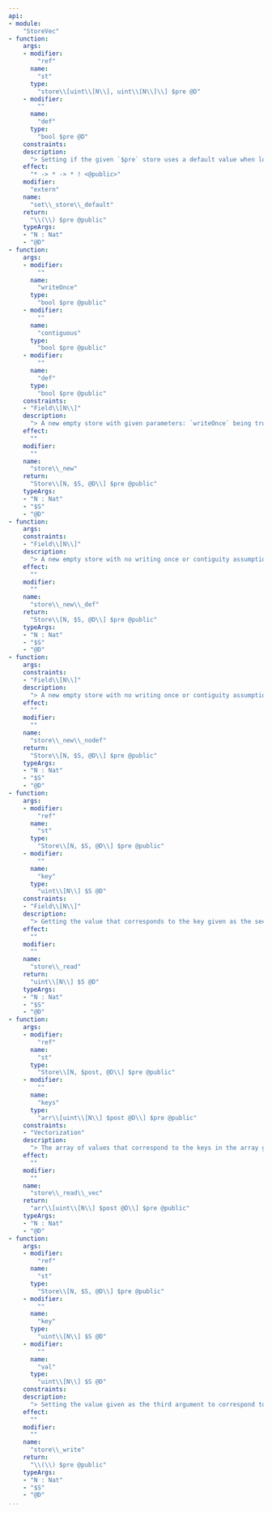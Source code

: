 ```yaml
---
api:
- module:
    "StoreVec"
- function:
    args:
    - modifier:
        "ref"
      name:
        "st"
      type:
        "store\\[uint\\[N\\], uint\\[N\\]\\] $pre @D"
    - modifier:
        ""
      name:
        "def"
      type:
        "bool $pre @D"
    constraints:
    description:
      "> Setting if the given `$pre` store uses a default value when looking up a missing key or not (if set to false, a failure occurs in such case)."
    effect:
      "* -> * -> * ! <@public>"
    modifier:
      "extern"
    name:
      "set\\_store\\_default"
    return:
      "\\(\\) $pre @public"
    typeArgs:
    - "N : Nat"
    - "@D"
- function:
    args:
    - modifier:
        ""
      name:
        "writeOnce"
      type:
        "bool $pre @public"
    - modifier:
        ""
      name:
        "contiguous"
      type:
        "bool $pre @public"
    - modifier:
        ""
      name:
        "def"
      type:
        "bool $pre @public"
    constraints:
    - "Field\\[N\\]"
    description:
      "> A new empty store with given parameters: `writeOnce` being true means that the value for every key is set at most once; `contiguous` being true means that the used keys are consecutive; `def` being true means that a default value is returned if a missing key is looked up. It is up to the programmer that the conditions assumed by `writeOnce` and `contiguous` be valid."
    effect:
      ""
    modifier:
      ""
    name:
      "store\\_new"
    return:
      "Store\\[N, $S, @D\\] $pre @public"
    typeArgs:
    - "N : Nat"
    - "$S"
    - "@D"
- function:
    args:
    constraints:
    - "Field\\[N\\]"
    description:
      "> A new empty store with no writing once or contiguity assumptions and using a default value."
    effect:
      ""
    modifier:
      ""
    name:
      "store\\_new\\_def"
    return:
      "Store\\[N, $S, @D\\] $pre @public"
    typeArgs:
    - "N : Nat"
    - "$S"
    - "@D"
- function:
    args:
    constraints:
    - "Field\\[N\\]"
    description:
      "> A new empty store with no writing once or contiguity assumptions and not using a default value."
    effect:
      ""
    modifier:
      ""
    name:
      "store\\_new\\_nodef"
    return:
      "Store\\[N, $S, @D\\] $pre @public"
    typeArgs:
    - "N : Nat"
    - "$S"
    - "@D"
- function:
    args:
    - modifier:
        "ref"
      name:
        "st"
      type:
        "Store\\[N, $S, @D\\] $pre @public"
    - modifier:
        ""
      name:
        "key"
      type:
        "uint\\[N\\] $S @D"
    constraints:
    - "Field\\[N\\]"
    description:
      "> Getting the value that corresponds to the key given as the second argument in the store given as the first argument."
    effect:
      ""
    modifier:
      ""
    name:
      "store\\_read"
    return:
      "uint\\[N\\] $S @D"
    typeArgs:
    - "N : Nat"
    - "$S"
    - "@D"
- function:
    args:
    - modifier:
        "ref"
      name:
        "st"
      type:
        "Store\\[N, $post, @D\\] $pre @public"
    - modifier:
        ""
      name:
        "keys"
      type:
        "arr\\[uint\\[N\\] $post @D\\] $pre @public"
    constraints:
    - "Vectorization"
    description:
      "> The array of values that correspond to the keys in the array given as the second argument in the `$post` store given as the first argument."
    effect:
      ""
    modifier:
      ""
    name:
      "store\\_read\\_vec"
    return:
      "arr\\[uint\\[N\\] $post @D\\] $pre @public"
    typeArgs:
    - "N : Nat"
    - "@D"
- function:
    args:
    - modifier:
        "ref"
      name:
        "st"
      type:
        "Store\\[N, $S, @D\\] $pre @public"
    - modifier:
        ""
      name:
        "key"
      type:
        "uint\\[N\\] $S @D"
    - modifier:
        ""
      name:
        "val"
      type:
        "uint\\[N\\] $S @D"
    constraints:
    description:
      "> Setting the value given as the third argument to correspond to the key given as the second argument in the store given as the first argument."
    effect:
      ""
    modifier:
      ""
    name:
      "store\\_write"
    return:
      "\\(\\) $pre @public"
    typeArgs:
    - "N : Nat"
    - "$S"
    - "@D"
...
```


